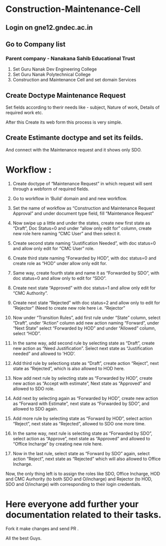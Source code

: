 # Construction-Maintenance-Cell


## Login on gne12.gndec.ac.in

## Go to Company list

### Parent company - Nanakana Sahib Educational Trust

1. Set Guru Nanak Dev Engineering College
2. Set Guru Nanak Polytechnical College
3. Construction and Maintenance Cell and set domain Services


## Create Doctype Maintenance Request

Set fields according to therir needs like - subject, Nature of work, Details of required work etc.

After this Create its web form this process is very simple.

## Create Estimante doctype and set its feilds.

And connect with the Maintenance request and it shows only SDO.

# Workflow :

1. Create doctype of “Maintenance Request” in which request will sent through a webform of required fields.

2. Go to workflow in ‘Build’ domain and and new workflow.

3. Set the name of workflow as “Construction and Maintenance Request Approval” and under document type field, fill “Maintenance Request”

4. Now swipe up a little and under the states, create new first state as “Draft”, Doc Status=0 and under “allow only edit for” column, create new role here naming “CMC User” and then select it.

5. Create second state naming “Justification Needed”, with doc status=0 and allow only edit for “CMC User” role.

6. Create third state naming “Forwarded by HOD”, with doc status=0 and create role as “HOD” under allow only edit for.

7. Same way, create fourth state and name it as “Forwarded by SDO”, with doc status=0 and allow only to edit for “SDO”.

8. Create next state “Approved” with doc status=1 and allow only edit for “CMC Authority”.

9. Create next state “Rejected” with doc status=2 and allow only to edit for “Rejector” (Need to create new role here i.e. “Rejector”

9. Now under “Transition Rules”, add first rule under “State” column, select “Draft”, under “Action” column add new action naming “Forward”, under “Next State” select “Forwarded by HOD” and under “Allowed” column, select “HOD”.

10. In the same way, add second rule by selecting state as “Draft”, create new action as “Need Justification”. Select next state as “Justification needed” and allowed to 'HOD’.

11. Add third rule by selectiong state as “Draft”, create action “Reject”, next state as “Rejected”, which is also allowed to HOD here.

12. Now add next rule by selecting state as “Forwarded by HOD”, create new action as “Accept with estimate”, Next state as “Approved” and allowed to SDO role.

13. Add next by selecting again as “Forwarded by HOD”, create new action as “Forward with Estimate”, next state as “Forwarded by SDO”, and allowed to SDO again.

14. Add more rule by selecting state as “Forward by HOD”, select action “Reject”, next state as “Rejected”, allowed to SDO one more time.

15. In the same way, next rule is selecting state as “Forwarded by SDO”, select action as “Approve”, next state as “Approved” and allowed to “Office Incharge” by creating new role here.

16. Now in the last rule, select state as “Forward by SDO” again, select action “Reject”, next state as “Rejected” which will also allowed to Office Incharge.

Now, the only thing left is to assign the roles like SDO, Office Incharge, HOD and CMC Aurhority (to both SDO and O/incharge) and Rejector (to HOD, SDO and O/incharge) with corresponding to their login credentials.




# Here everyone add further your documentation related to their tasks.

Fork it make changes and send PR .

All the best Guys.
